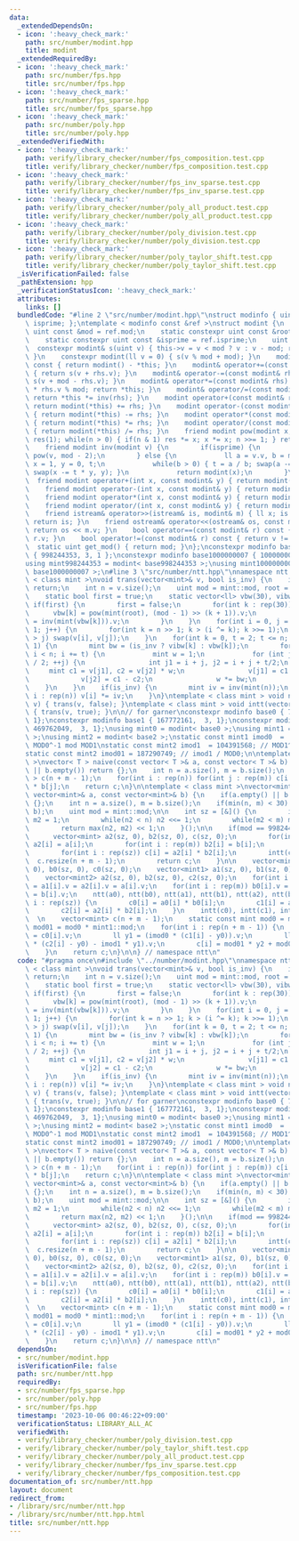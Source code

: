 ```yaml
---
data:
  _extendedDependsOn:
  - icon: ':heavy_check_mark:'
    path: src/number/modint.hpp
    title: modint
  _extendedRequiredBy:
  - icon: ':heavy_check_mark:'
    path: src/number/fps.hpp
    title: src/number/fps.hpp
  - icon: ':heavy_check_mark:'
    path: src/number/fps_sparse.hpp
    title: src/number/fps_sparse.hpp
  - icon: ':heavy_check_mark:'
    path: src/number/poly.hpp
    title: src/number/poly.hpp
  _extendedVerifiedWith:
  - icon: ':heavy_check_mark:'
    path: verify/library_checker/number/fps_composition.test.cpp
    title: verify/library_checker/number/fps_composition.test.cpp
  - icon: ':heavy_check_mark:'
    path: verify/library_checker/number/fps_inv_sparse.test.cpp
    title: verify/library_checker/number/fps_inv_sparse.test.cpp
  - icon: ':heavy_check_mark:'
    path: verify/library_checker/number/poly_all_product.test.cpp
    title: verify/library_checker/number/poly_all_product.test.cpp
  - icon: ':heavy_check_mark:'
    path: verify/library_checker/number/poly_division.test.cpp
    title: verify/library_checker/number/poly_division.test.cpp
  - icon: ':heavy_check_mark:'
    path: verify/library_checker/number/poly_taylor_shift.test.cpp
    title: verify/library_checker/number/poly_taylor_shift.test.cpp
  _isVerificationFailed: false
  _pathExtension: hpp
  _verificationStatusIcon: ':heavy_check_mark:'
  attributes:
    links: []
  bundledCode: "#line 2 \"src/number/modint.hpp\"\nstruct modinfo { uint mod, root,\
    \ isprime; };\ntemplate < modinfo const &ref >\nstruct modint {\n    static constexpr\
    \ uint const &mod = ref.mod;\n    static constexpr uint const &root = ref.root;\n\
    \    static constexpr uint const &isprime = ref.isprime;\n    uint v = 0;\n  \
    \  constexpr modint& s(uint v) { this->v = v < mod ? v : v - mod; return *this;\
    \ }\n    constexpr modint(ll v = 0) { s(v % mod + mod); }\n    modint operator-()\
    \ const { return modint() - *this; }\n    modint& operator+=(const modint& rhs)\
    \ { return s(v + rhs.v); }\n    modint& operator-=(const modint& rhs) { return\
    \ s(v + mod - rhs.v); }\n    modint& operator*=(const modint& rhs) { v = ull(v)\
    \ * rhs.v % mod; return *this; }\n    modint& operator/=(const modint& rhs) {\
    \ return *this *= inv(rhs); }\n    modint operator+(const modint& rhs) const {\
    \ return modint(*this) += rhs; }\n    modint operator-(const modint& rhs) const\
    \ { return modint(*this) -= rhs; }\n    modint operator*(const modint& rhs) const\
    \ { return modint(*this) *= rhs; }\n    modint operator/(const modint& rhs) const\
    \ { return modint(*this) /= rhs; }\n    friend modint pow(modint x, ll n) { modint\
    \ res(1); while(n > 0) { if(n & 1) res *= x; x *= x; n >>= 1; } return res; }\n\
    \    friend modint inv(modint v) {\n        if(isprime) {\n            return\
    \ pow(v, mod - 2);\n        } else {\n            ll a = v.v, b = modint::mod,\
    \ x = 1, y = 0, t;\n            while(b > 0) { t = a / b; swap(a -= t * b, b);\
    \ swap(x -= t * y, y); }\n            return modint(x);\n        }\n    }\n  \
    \  friend modint operator+(int x, const modint& y) { return modint(x) + y; }\n\
    \    friend modint operator-(int x, const modint& y) { return modint(x) - y; }\n\
    \    friend modint operator*(int x, const modint& y) { return modint(x) * y; }\n\
    \    friend modint operator/(int x, const modint& y) { return modint(x) / y; }\n\
    \    friend istream& operator>>(istream& is, modint& m) { ll x; is >> x; m = modint(x);\
    \ return is; }\n    friend ostream& operator<<(ostream& os, const modint& m) {\
    \ return os << m.v; }\n    bool operator==(const modint& r) const { return v ==\
    \ r.v; }\n    bool operator!=(const modint& r) const { return v != r.v; }\n  \
    \  static uint get_mod() { return mod; }\n};\nconstexpr modinfo base998244353\
    \ { 998244353, 3, 1 };\nconstexpr modinfo base1000000007 { 1000000007, 0, 1 };\n\
    using mint998244353 = modint< base998244353 >;\nusing mint1000000007 = modint<\
    \ base1000000007 >;\n#line 3 \"src/number/ntt.hpp\"\nnamespace ntt {\n\ntemplate\
    \ < class mint >\nvoid trans(vector<mint>& v, bool is_inv) {\n    if(v.empty())\
    \ return;\n    int n = v.size();\n    uint mod = mint::mod, root = mint::root;\n\
    \    static bool first = true;\n    static vector<ll> vbw(30), vibw(30);\n   \
    \ if(first) {\n        first = false;\n        for(int k : rep(30)) {\n      \
    \      vbw[k] = pow(mint(root), (mod - 1) >> (k + 1)).v;\n            vibw[k]\
    \ = inv(mint(vbw[k])).v;\n        }\n    }\n    for(int i = 0, j = 1; j < n -\
    \ 1; j++) {\n        for(int k = n >> 1; k > (i ^= k); k >>= 1);\n        if(i\
    \ > j) swap(v[i], v[j]);\n    }\n    for(int k = 0, t = 2; t <= n; ++k, t <<=\
    \ 1) {\n        mint bw = (is_inv ? vibw[k] : vbw[k]);\n        for (int i = 0;\
    \ i < n; i += t) {\n            mint w = 1;\n            for (int j = 0; j < t\
    \ / 2; ++j) {\n                int j1 = i + j, j2 = i + j + t/2;\n           \
    \     mint c1 = v[j1], c2 = v[j2] * w;\n                v[j1] = c1 + c2;\n   \
    \             v[j2] = c1 - c2;\n                w *= bw;\n            }\n    \
    \    }\n    }\n    if(is_inv) {\n        mint iv = inv(mint(n));\n        for(int\
    \ i : rep(n)) v[i] *= iv;\n    }\n}\ntemplate < class mint > void ntt(vector<mint>&\
    \ v) { trans(v, false); }\ntemplate < class mint > void intt(vector<mint>& v)\
    \ { trans(v, true); }\n\n// for garner\nconstexpr modinfo base0 { 754974721, 11,\
    \ 1};\nconstexpr modinfo base1 { 167772161,  3, 1};\nconstexpr modinfo base2 {\
    \ 469762049,  3, 1};\nusing mint0 = modint< base0 >;\nusing mint1 = modint< base1\
    \ >;\nusing mint2 = modint< base2 >;\nstatic const mint1 imod0  =  95869806; //\
    \ MOD0^-1 mod MOD1\nstatic const mint2 imod1  = 104391568; // MOD1^^1 mod MOD2\n\
    static const mint2 imod01 = 187290749; // imod1 / MOD0;\n\ntemplate < class T\
    \ >\nvector< T > naive(const vector< T >& a, const vector< T >& b) {\n    if(a.empty()\
    \ || b.empty()) return {};\n    int n = a.size(), m = b.size();\n    vector< T\
    \ > c(n + m - 1);\n    for(int i : rep(n)) for(int j : rep(m)) c[i + j] += a[i]\
    \ * b[j];\n    return c;\n}\n\ntemplate < class mint >\nvector<mint> mul(const\
    \ vector<mint>& a, const vector<mint>& b) {\n    if(a.empty() || b.empty()) return\
    \ {};\n    int n = a.size(), m = b.size();\n    if(min(n, m) < 30) return naive(a,\
    \ b);\n    uint mod = mint::mod;\n\n    int sz = [&]() {\n        int n2 = 1,\
    \ m2 = 1;\n        while(n2 < n) n2 <<= 1;\n        while(m2 < m) m2 <<= 1;\n\
    \        return max(n2, m2) << 1;\n    }();\n\n    if(mod == 998244353) {\n  \
    \      vector<mint> a2(sz, 0), b2(sz, 0), c(sz, 0);\n        for(int i : rep(n))\
    \ a2[i] = a[i];\n        for(int i : rep(m)) b2[i] = b[i];\n        ntt(a2), ntt(b2);\n\
    \        for(int i : rep(sz)) c[i] = a2[i] * b2[i];\n        intt(c);\n      \
    \  c.resize(n + m - 1);\n        return c;\n    }\n\n    vector<mint0> a0(sz,\
    \ 0), b0(sz, 0), c0(sz, 0);\n    vector<mint1> a1(sz, 0), b1(sz, 0), c1(sz, 0);\n\
    \    vector<mint2> a2(sz, 0), b2(sz, 0), c2(sz, 0);\n    for(int i : rep(n)) a0[i].v\
    \ = a1[i].v = a2[i].v = a[i].v;\n    for(int i : rep(m)) b0[i].v = b1[i].v = b2[i].v\
    \ = b[i].v;\n    ntt(a0), ntt(b0), ntt(a1), ntt(b1), ntt(a2), ntt(b2);\n    for(int\
    \ i : rep(sz)) {\n        c0[i] = a0[i] * b0[i];\n        c1[i] = a1[i] * b1[i];\n\
    \        c2[i] = a2[i] * b2[i];\n    }\n    intt(c0), intt(c1), intt(c2);\n  \
    \  \n    vector<mint> c(n + m - 1);\n    static const mint mod0 = mint0::mod,\
    \ mod01 = mod0 * mint1::mod;\n    for(int i : rep(n + m - 1)) {\n        ll y0\
    \ = c0[i].v;\n        ll y1 = (imod0 * (c1[i] - y0)).v;\n        ll y2 = (imod01\
    \ * (c2[i] - y0) - imod1 * y1).v;\n        c[i] = mod01 * y2 + mod0 * y1 + y0;\n\
    \    }\n    return c;\n}\n\n} // namespace ntt\n"
  code: "#pragma once\n#include \"../number/modint.hpp\"\nnamespace ntt {\n\ntemplate\
    \ < class mint >\nvoid trans(vector<mint>& v, bool is_inv) {\n    if(v.empty())\
    \ return;\n    int n = v.size();\n    uint mod = mint::mod, root = mint::root;\n\
    \    static bool first = true;\n    static vector<ll> vbw(30), vibw(30);\n   \
    \ if(first) {\n        first = false;\n        for(int k : rep(30)) {\n      \
    \      vbw[k] = pow(mint(root), (mod - 1) >> (k + 1)).v;\n            vibw[k]\
    \ = inv(mint(vbw[k])).v;\n        }\n    }\n    for(int i = 0, j = 1; j < n -\
    \ 1; j++) {\n        for(int k = n >> 1; k > (i ^= k); k >>= 1);\n        if(i\
    \ > j) swap(v[i], v[j]);\n    }\n    for(int k = 0, t = 2; t <= n; ++k, t <<=\
    \ 1) {\n        mint bw = (is_inv ? vibw[k] : vbw[k]);\n        for (int i = 0;\
    \ i < n; i += t) {\n            mint w = 1;\n            for (int j = 0; j < t\
    \ / 2; ++j) {\n                int j1 = i + j, j2 = i + j + t/2;\n           \
    \     mint c1 = v[j1], c2 = v[j2] * w;\n                v[j1] = c1 + c2;\n   \
    \             v[j2] = c1 - c2;\n                w *= bw;\n            }\n    \
    \    }\n    }\n    if(is_inv) {\n        mint iv = inv(mint(n));\n        for(int\
    \ i : rep(n)) v[i] *= iv;\n    }\n}\ntemplate < class mint > void ntt(vector<mint>&\
    \ v) { trans(v, false); }\ntemplate < class mint > void intt(vector<mint>& v)\
    \ { trans(v, true); }\n\n// for garner\nconstexpr modinfo base0 { 754974721, 11,\
    \ 1};\nconstexpr modinfo base1 { 167772161,  3, 1};\nconstexpr modinfo base2 {\
    \ 469762049,  3, 1};\nusing mint0 = modint< base0 >;\nusing mint1 = modint< base1\
    \ >;\nusing mint2 = modint< base2 >;\nstatic const mint1 imod0  =  95869806; //\
    \ MOD0^-1 mod MOD1\nstatic const mint2 imod1  = 104391568; // MOD1^^1 mod MOD2\n\
    static const mint2 imod01 = 187290749; // imod1 / MOD0;\n\ntemplate < class T\
    \ >\nvector< T > naive(const vector< T >& a, const vector< T >& b) {\n    if(a.empty()\
    \ || b.empty()) return {};\n    int n = a.size(), m = b.size();\n    vector< T\
    \ > c(n + m - 1);\n    for(int i : rep(n)) for(int j : rep(m)) c[i + j] += a[i]\
    \ * b[j];\n    return c;\n}\n\ntemplate < class mint >\nvector<mint> mul(const\
    \ vector<mint>& a, const vector<mint>& b) {\n    if(a.empty() || b.empty()) return\
    \ {};\n    int n = a.size(), m = b.size();\n    if(min(n, m) < 30) return naive(a,\
    \ b);\n    uint mod = mint::mod;\n\n    int sz = [&]() {\n        int n2 = 1,\
    \ m2 = 1;\n        while(n2 < n) n2 <<= 1;\n        while(m2 < m) m2 <<= 1;\n\
    \        return max(n2, m2) << 1;\n    }();\n\n    if(mod == 998244353) {\n  \
    \      vector<mint> a2(sz, 0), b2(sz, 0), c(sz, 0);\n        for(int i : rep(n))\
    \ a2[i] = a[i];\n        for(int i : rep(m)) b2[i] = b[i];\n        ntt(a2), ntt(b2);\n\
    \        for(int i : rep(sz)) c[i] = a2[i] * b2[i];\n        intt(c);\n      \
    \  c.resize(n + m - 1);\n        return c;\n    }\n\n    vector<mint0> a0(sz,\
    \ 0), b0(sz, 0), c0(sz, 0);\n    vector<mint1> a1(sz, 0), b1(sz, 0), c1(sz, 0);\n\
    \    vector<mint2> a2(sz, 0), b2(sz, 0), c2(sz, 0);\n    for(int i : rep(n)) a0[i].v\
    \ = a1[i].v = a2[i].v = a[i].v;\n    for(int i : rep(m)) b0[i].v = b1[i].v = b2[i].v\
    \ = b[i].v;\n    ntt(a0), ntt(b0), ntt(a1), ntt(b1), ntt(a2), ntt(b2);\n    for(int\
    \ i : rep(sz)) {\n        c0[i] = a0[i] * b0[i];\n        c1[i] = a1[i] * b1[i];\n\
    \        c2[i] = a2[i] * b2[i];\n    }\n    intt(c0), intt(c1), intt(c2);\n  \
    \  \n    vector<mint> c(n + m - 1);\n    static const mint mod0 = mint0::mod,\
    \ mod01 = mod0 * mint1::mod;\n    for(int i : rep(n + m - 1)) {\n        ll y0\
    \ = c0[i].v;\n        ll y1 = (imod0 * (c1[i] - y0)).v;\n        ll y2 = (imod01\
    \ * (c2[i] - y0) - imod1 * y1).v;\n        c[i] = mod01 * y2 + mod0 * y1 + y0;\n\
    \    }\n    return c;\n}\n\n} // namespace ntt\n"
  dependsOn:
  - src/number/modint.hpp
  isVerificationFile: false
  path: src/number/ntt.hpp
  requiredBy:
  - src/number/fps_sparse.hpp
  - src/number/poly.hpp
  - src/number/fps.hpp
  timestamp: '2023-10-06 00:46:22+09:00'
  verificationStatus: LIBRARY_ALL_AC
  verifiedWith:
  - verify/library_checker/number/poly_division.test.cpp
  - verify/library_checker/number/poly_taylor_shift.test.cpp
  - verify/library_checker/number/poly_all_product.test.cpp
  - verify/library_checker/number/fps_inv_sparse.test.cpp
  - verify/library_checker/number/fps_composition.test.cpp
documentation_of: src/number/ntt.hpp
layout: document
redirect_from:
- /library/src/number/ntt.hpp
- /library/src/number/ntt.hpp.html
title: src/number/ntt.hpp
---
```


